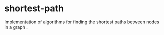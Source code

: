 # shortest-path
Implementation of algorithms for finding the shortest paths between nodes in a graph .

